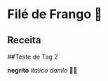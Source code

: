 # Filé de Frango :chicken:

## Receita



##Teste de Tag 2

**negrito** _italico_ *danilo* :chicken::meat_on_bone:



